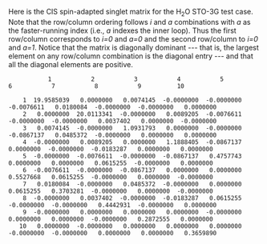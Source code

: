 Here is the CIS spin-adapted singlet matrix for the H<sub>2</sub>O STO-3G test case.  Note that the row/column ordering follows *i* and *a* combinations with *a* as the faster-running index (i.e., *a* indexes the inner loop).  Thus the first row/column corresponds to *i=0* and *a=0* and the second row/column to *i=0* and *a=1*.  Notice that the matrix is diagonally dominant --- that is, the largest element on any row/column combination is the diagonal entry --- and that all the diagonal elements are positive.
```
           1           2           3           4           5           6           7           8           9          10

    1  19.9585039   0.0000000   0.0074145  -0.0000000  -0.0000000  -0.0076611   0.0180084  -0.0000000  -0.0000000   0.0000000
    2   0.0000000  20.0113341  -0.0000000   0.0089205  -0.0076611  -0.0000000  -0.0000000   0.0037402   0.0000000  -0.0000000
    3   0.0074145  -0.0000000   1.0931793   0.0000000  -0.0000000  -0.0867137   0.0485372  -0.0000000   0.0000000   0.0000000
    4  -0.0000000   0.0089205   0.0000000   1.1888405  -0.0867137   0.0000000  -0.0000000  -0.0183287   0.0000000   0.0000000
    5  -0.0000000  -0.0076611  -0.0000000  -0.0867137   0.4757743   0.0000000   0.0000000   0.0615255  -0.0000000   0.0000000
    6  -0.0076611  -0.0000000  -0.0867137   0.0000000   0.0000000   0.5527668   0.0615255  -0.0000000   0.0000000  -0.0000000
    7   0.0180084  -0.0000000   0.0485372  -0.0000000   0.0000000   0.0615255   0.3703281  -0.0000000   0.0000000  -0.0000000
    8  -0.0000000   0.0037402  -0.0000000  -0.0183287   0.0615255  -0.0000000  -0.0000000   0.4442931  -0.0000000   0.0000000
    9  -0.0000000   0.0000000   0.0000000   0.0000000  -0.0000000   0.0000000   0.0000000  -0.0000000   0.2872555   0.0000000
   10   0.0000000  -0.0000000   0.0000000   0.0000000   0.0000000  -0.0000000  -0.0000000   0.0000000   0.0000000   0.3659890
```
